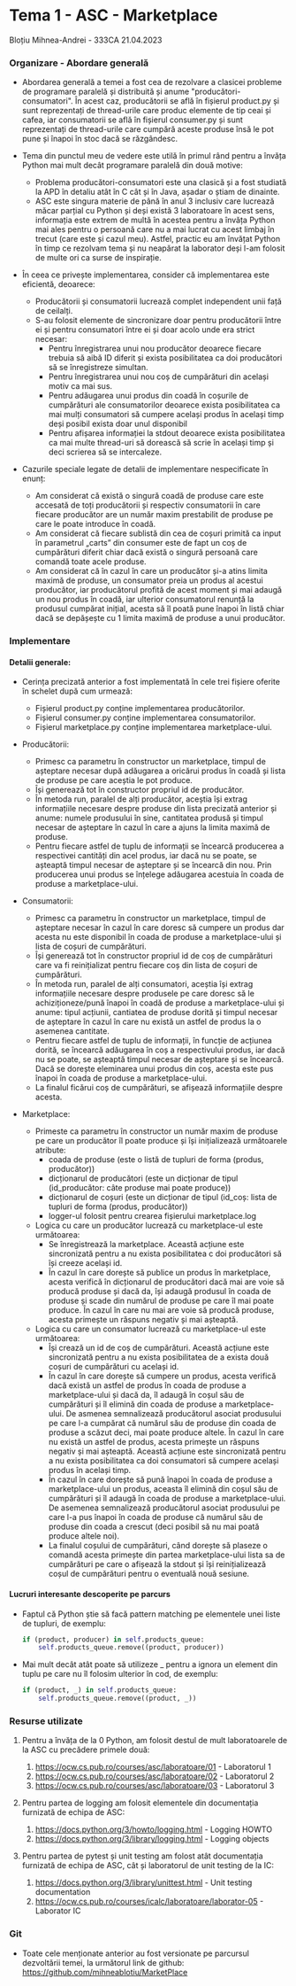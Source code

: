 # Tema 1 - ASC - Marketplace
Bloțiu Mihnea-Andrei - 333CA
21.04.2023

### Organizare - Abordare generală

* Abordarea generală a temei a fost cea de rezolvare a clasicei probleme de programare paralelă și
distribuită și anume "producători-consumatori". În acest caz, producătorii se află în fișierul
product.py și sunt reprezentați de thread-urile care produc elemente de tip ceai și cafea, iar
consumatorii se află în fișierul consumer.py și sunt reprezentați de thread-urile care cumpără
aceste produse însă le pot pune și înapoi în stoc dacă se răzgândesc.

* Tema din punctul meu de vedere este utilă în primul rând pentru a învăța Python mai mult decât
programare paralelă din două motive:
  * Problema producători-consumatori este una clasică și a fost studiată la APD în detaliu atât în
  C cât și în Java, așadar o știam de dinainte.
  * ASC este singura materie de până în anul 3 inclusiv care lucrează măcar parțial cu Python și
  deși există 3 laboratoare în acest sens, informația este extrem de multă în acestea pentru a învăța
  Python mai ales pentru o persoană care nu a mai lucrat cu acest limbaj în trecut (care este și
  cazul meu). Astfel, practic eu am învățat Python în timp ce rezolvam tema și nu neapărat la laborator
  deși l-am folosit de multe ori ca surse de inspirație.

* În ceea ce privește implementarea, consider că implementarea este eficientă, deoarece:
    * Producătorii și consumatorii lucrează complet independent unii față de ceilalți.
    * S-au folosit elemente de sincronizare doar pentru producătorii între ei și pentru
    consumatori între ei și doar acolo unde era strict necesar:
      * Pentru înregistrarea unui nou producător deoarece fiecare trebuia să aibă ID diferit
      și exista posibilitatea ca doi producători să se înregistreze simultan.
      * Pentru înregistrarea unui nou coș de cumpărături din același motiv ca mai sus.
      * Pentru adăugarea unui produs din coadă în coșurile de cumpărături ale consumatorilor
      deoarece exista posibilitatea ca mai mulți consumatori să cumpere același produs în același
      timp deși posibil exista doar unul disponibil
      * Pentru afișarea informației la stdout deoarece exista posibilitatea ca mai multe thread-uri
      să dorească să scrie în același timp și deci scrierea să se intercaleze.

* Cazurile speciale legate de detalii de implementare nespecificate în enunț:
    * Am considerat că există o singură coadă de produse care este accesată de toți producătorii
    și respectiv consumatorii în care fiecare producător are un număr maxim prestabilit de produse
    pe care le poate introduce în coadă.
    * Am considerat că fiecare sublistă din cea de coșuri primită ca input în parametrul „carts” din
    consumer este de fapt un coș de cumpărături diferit chiar dacă există o singură persoană care
    comandă toate acele produse.
    * Am considerat că în cazul în care un producător și-a atins limita maximă de produse, un consumator
    preia un produs al acestui producător, iar producătorul profită de acest moment și mai adaugă un nou
    produs în coadă, iar ulterior consumatorul renunță la produsul cumpărat inițial, acesta să îl poată
    pune înapoi în listă chiar dacă se depășește cu 1 limita maximă de produse a unui producător.

### Implementare

#### Detalii generale:

* Cerința precizată anterior a fost implementată în cele trei fișiere oferite în schelet după cum
urmează:
    * Fișierul product.py conține implementarea producătorilor.
    * Fișierul consumer.py conține implementarea consumatorilor.
    * Fișierul marketplace.py conține implementarea marketplace-ului.

* Producătorii:
    * Primesc ca parametru în constructor un marketplace, timpul de așteptare necesar după adăugarea
    a oricărui produs în coadă și lista de produse pe care aceștia le pot produce.
    * Își generează tot în constructor propriul id de producător.
    * În metoda run, paralel de alți producător, aceștia își extrag informațiile necesare despre produse
    din lista precizată anterior și anume: numele produsului în sine, cantitatea produsă și timpul necesar
    de așteptare în cazul în care a ajuns la limita maximă de produse.
    * Pentru fiecare astfel de tuplu de informații se încearcă producerea a respectivei cantități din acel
    produs, iar dacă nu se poate, se așteaptă timpul necesar de așteptare și se încearcă din nou. Prin
    producerea unui produs se înțelege adăugarea acestuia în coada de produse a marketplace-ului.
* Consumatorii:
    * Primesc ca parametru în constructor un marketplace, timpul de așteptare necesar în cazul în care
    doresc să cumpere un produs dar acesta nu este disponibil în coada de produse a marketplace-ului și
    lista de coșuri de cumpărături.
    * Își generează tot în constructor propriul id de coș de cumpărături care va fi reinițializat pentru
    fiecare coș din lista de coșuri de cumpărături.
    * În metoda run, paralel de alți consumatori, aceștia își extrag informațiile necesare despre produsele
    pe care doresc să le achiziționeze/pună înapoi în coadă de produse a marketplace-ului și anume: tipul
    acțiunii, cantiatea de produse dorită și timpul necesar de așteptare în cazul în care nu există un astfel
    de produs la o asemenea cantitate.
    * Pentru fiecare astfel de tuplu de informații, în funcție de acțiunea dorită, se încearcă adăugarea în
    coș a respectivului produs, iar dacă nu se poate, se așteaptă timpul necesar de așteptare și se încearcă.
    Dacă se dorește eleminarea unui produs din coș, acesta este pus înapoi în coada de produse a marketplace-ului.
    * La finalul ficărui coș de cumpărături, se afișează informațiile despre acesta.
* Marketplace:
    * Primeste ca parametru în constructor un număr maxim de produse pe care un producător îl poate produce și își
    inițializează următoarele atribute:
        * coada de produse (este o listă de tupluri de forma (produs, producător))
        * dicționarul de producători (este un dicționar de tipul (id_producător: câte produse mai poate produce))
        * dicționarul de coșuri (este un dicționar de tipul (id_coș: lista de tupluri de forma (produs, producător))
        * logger-ul folosit pentru crearea fișierului marketplace.log
    * Logica cu care un producător lucrează cu marketplace-ul este următoarea:
        * Se înregistrează la marketplace. Această acțiune este sincronizată pentru a nu exista posibilitatea c doi
        producători să își creeze același id.
        * În cazul în care dorește să publice un produs în marketplace, acesta verifică în dicționarul de producători
        dacă mai are voie să producă produse și dacă da, își adaugă produsul în coada de produse și scade din numărul
        de produse pe care îl mai poate produce. În cazul în care nu mai are voie să producă produse, acesta primește
        un răspuns negativ și mai așteaptă.
    * Logica cu care un consumator lucrează cu marketplace-ul este următoarea:
        * Își crează un id de coș de cumpărături. Această acțiune este sincronizată pentru a nu exista posibilitatea
        de a exista două coșuri de cumpărături cu același id.
        * În cazul în care dorește să cumpere un produs, acesta verifică dacă există un astfel de produs în coada de
        produse a marketplace-ului și dacă da, îl adaugă în coșul său de cumpărături și îl elimină din coada de produse
        a marketplace-ului. De asmenea semnalizează producătorul asociat produsului pe care l-a cumpărat că numărul său
        de produse din coada de produse a scăzut deci, mai poate produce altele. În cazul în care nu există un astfel
        de produs, acesta primește un răspuns negativ și mai așteaptă. Această acțiune este sincronizată pentru a nu
        exista posibilitatea ca doi consumatori să cumpere același produs în același timp.
        * În cazul în care dorește să pună înapoi în coada de produse a marketplace-ului un produs, aceasta îl elimină
        din coșul său de cumpărături și îl adaugă în coada de produse a marketplace-ului. De asemenea semnalizează
        producătorul asociat produsului pe care l-a pus înapoi în coada de produse că numărul său de produse din coada
        a crescut (deci posibil să nu mai poată produce altele noi).
        * La finalul coșului de cumpărături, când dorește să plaseze o comandă acesta primește din partea marketplace-ului
        lista sa de cumpărături pe care o afișează la stdout și își reinițializează coșul de cumpărături pentru o eventuală
        nouă sesiune.

#### Lucruri interesante descoperite pe parcurs

* Faptul că Python știe să facă pattern matching pe elementele unei liste de tupluri, de exemplu:

    ```python
    if (product, producer) in self.products_queue:
        self.products_queue.remove((product, producer))
    ```
* Mai mult decât atât poate să utilizeze _ pentru a ignora un element din tuplu pe care nu îl
folosim ulterior în cod, de exemplu:

    ```python
    if (product, _) in self.products_queue:
        self.products_queue.remove((product, _))
    ```

### Resurse utilizate
1. Pentru a învăța de la 0 Python, am folosit destul de mult laboratoarele de la ASC cu precădere
primele două:
   1. https://ocw.cs.pub.ro/courses/asc/laboratoare/01 - Laboratorul 1
   2. https://ocw.cs.pub.ro/courses/asc/laboratoare/02 - Laboratorul 2
   3. https://ocw.cs.pub.ro/courses/asc/laboratoare/03 - Laboratorul 3

2. Pentru partea de logging am folosit elementele din documentația furnizată de echipa de ASC:
   1. https://docs.python.org/3/howto/logging.html - Logging HOWTO
   2. https://docs.python.org/3/library/logging.html - Logging objects

3. Pentru partea de pytest și unit testing am folost atât documentația furnizată de echipa de ASC,
cât și laboratorul de unit testing de la IC:
   1. https://docs.python.org/3/library/unittest.html - Unit testing documentation
   2. https://ocw.cs.pub.ro/courses/icalc/laboratoare/laborator-05 - Laborator IC

### Git

* Toate cele menționate anterior au fost versionate pe parcursul dezvoltării temei, la următorul link
de github: https://github.com/mihneablotiu/MarketPlace

